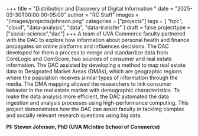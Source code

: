 +++
title = "Distribution and Discovery of Digital Information "
date = "2025-03-30T00:00:00-05:00"
author = "RC Staff"
images = "/images/projects/johnson.png"
categories = ["projects"]
tags = [
  "hpc",
  "cloud",
  "data-analysis",
  "data",
  "data-transfer"
]
draft = false
projecttype = ["social-science","dac"]
+++
A team of UVA Commerce faculty partnered with the DAC to explore how information about personal health and finance propagates on online platforms and influences decisions. The DAC developed for them a process to merge and standardize data from CoreLogic and ComScore, two sources of consumer and real estate information. The DAC assisted by developing a method to map real estate data to Designated Market Areas (DMAs), which are geographic regions where the population receives similar types of information through the media. The DMA mapping allowed the researchers to link consumer behavior in the real estate market with demographic characteristics. To make the data analysis more efficient, the DAC automated the data ingestion and analysis processes using high-performance computing. This project demonstrates how the DAC can assist faculty in tackling complex and socially relevant research questions using big data.

**PI: Steven Johnson, PhD (UVA McIntire School of Commerce)**
